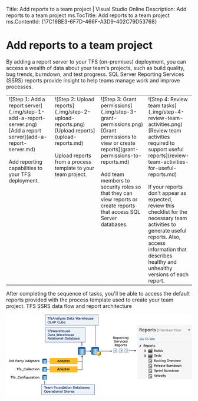 Title: Add reports to a team project | Visual Studio Online
Description: Add reports to a team project
ms.TocTitle: Add reports to a team project
ms.ContentId: {17C16BE3-6F7D-466F-A3D9-402C79D53768}

# Add reports to a team project
By adding a report server to your TFS (on-premises) deployment, you can access a wealth of data about your team's projects, such as build quality, bug trends, burndown, and test progress. SQL Server Reporting Services (SSRS) reports provide insight to help teams manage work and improve processes.

<table>
<tr valign="top">
<td width="25%">
![Step 1: Add a report server](_img/step-1-add-a-report-server.png)
<br/>
[Add a report server](add-a-report-server.md)<br/><br/>
Add reporting capabilities to your TFS deployment. 
</td>
<td width="25%">
![Step 2: Upload reports](_img/step-2-upload-reports.png)
<br/>
[Upload reports](upload-reports.md)<br/><br/>
Upload reports from a process template to your team project.
</td>
<td width="25%">
![Step 3: Grant permissions](_img/step-3-grant-permissions.png)
<br/>
[Grant permissions to view or create reports](grant-permissions-to-reports.md)   <br/><br/>
Add team members to security roles so that they can view reports or create reports that access SQL Server databases.
</td>
<td width="25%">
![Step 4: Review team tasks](_img/step-4-review-team-activities.png)
<br/>
[Review team activities required to support useful reports](review-team-activities-for-useful-reports.md)<br/><br/>
If your reports don't appear as expected, review this checklist for the necessary team activities to generate useful reports. Also, access information that describes healthy and unhealthy versions of each report.
</td>
</tr>
</table>


After completing the sequence of tasks, you'll be able to access the default reports provided with the process template used to create your team project. 
TFS SSRS data flow and report architecture

![TFS SSRS data flow and report architecture](_img/IC658337.png)